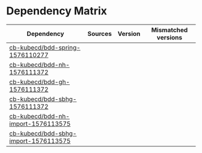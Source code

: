 # Dependency Matrix

Dependency | Sources | Version | Mismatched versions
---------- | ------- | ------- | -------------------
[cb-kubecd/bdd-spring-1576110277](https://github.com/cb-kubecd/bdd-spring-1576110277.git) |  | []() | 
[cb-kubecd/bdd-nh-1576111372](https://github.com/cb-kubecd/bdd-nh-1576111372.git) |  | []() | 
[cb-kubecd/bdd-gh-1576111372](https://github.com/cb-kubecd/bdd-gh-1576111372.git) |  | []() | 
[cb-kubecd/bdd-sbhg-1576111372](https://github.com/cb-kubecd/bdd-sbhg-1576111372.git) |  | []() | 
[cb-kubecd/bdd-nh-import-1576113575](https://github.com/cb-kubecd/bdd-nh-import-1576113575.git) |  | []() | 
[cb-kubecd/bdd-sbhg-import-1576113575](https://github.com/cb-kubecd/bdd-sbhg-import-1576113575.git) |  | []() | 
